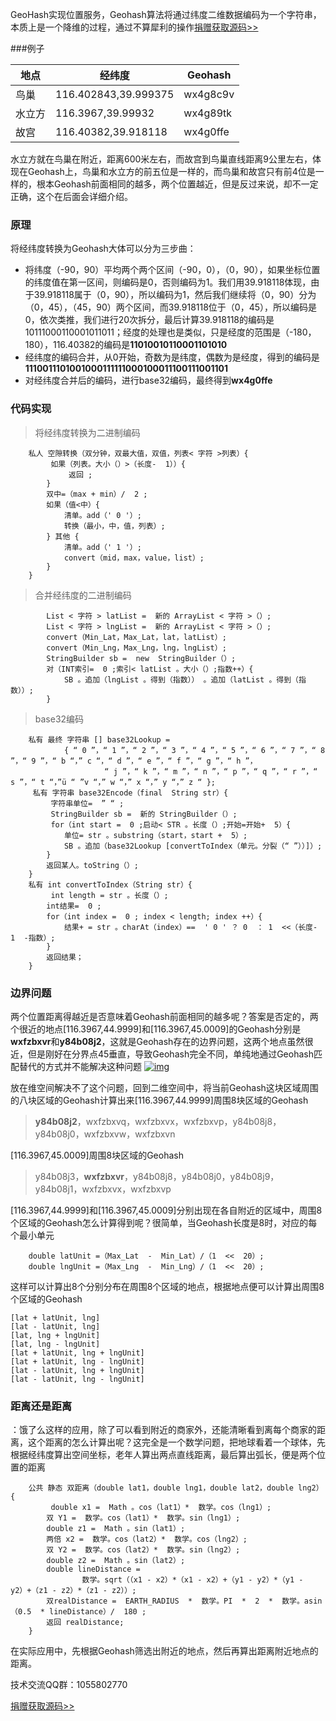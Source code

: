 GeoHash实现位置服务，Geohash算法将通过纬度二维数据编码为一个字符串，本质上是一个降维的过程，通过不算犀利的操作[捐赠获取源码>>](http://www.hxdwe.cn:8001/product/geo)

###例子

| 地点   | 经纬度               | Geohash  |
| ------ | -------------------- | -------- |
| 鸟巢   | 116.402843,39.999375 | wx4g8c9v |
| 水立方 | 116.3967,39.99932    | wx4g89tk |
| 故宫   | 116.40382,39.918118  | wx4g0ffe |

水立方就在鸟巢在附近，距离600米左右，而故宫到鸟巢直线距离9公里左右，体现在Geohash上，鸟巢和水立方的前五位是一样的，而鸟巢和故宫只有前4位是一样的，根本Geohash前面相同的越多，两个位置越近，但是反过来说，却不一定正确，这个在后面会详细介绍。

### 原理

将经纬度转换为Geohash大体可以分为三步曲：

- 将纬度（-90，90）平均两个两个区间（-90，0），（0，90），如果坐标位置的纬度值在第一区间，则编码是0，否则编码为1。我们用39.918118体现，由于39.918118属于（0，90），所以编码为1，然后我们继续将（0，90）分为（0，45），（45，90）两个区间，而39.918118位于（0，45），所以编码是0，依次类推，我们进行20次拆分，最后计算39.918118的编码是10111000110001011011；经度的处理也是类似，只是经度的范围是（-180，180），116.40382的编码是**11010010110001101010**
- 经纬度的编码合并，从0开始，奇数为是纬度，偶数为是经度，得到的编码是**1110011101001000111111000100011100111001101**
- 对经纬度合并后的编码，进行base32编码，最终得到**wx4g0ffe**

### 代码实现

> 将经纬度转换为二进制编码

```
    私人 空隙转换（双分钟，双最大值，双值，列表< 字符 >列表）{
         如果（列表。大小（）>（长度-  1））{
             返回 ;
        }
        双中=（max + min）/  2 ;
        如果（值<中）{
            清单。add（' 0 '）;
            转换（最小，中，值，列表）;
        } 其他 {
            清单。add（' 1 '）;
            convert（mid，max，value，list）;
        }
    }
```

> 合并经纬度的二进制编码

```
        List < 字符 > latList =  新的 ArrayList < 字符 >（）;
        List < 字符 > lngList =  新的 ArrayList < 字符 >（）;
        convert（Min_Lat，Max_Lat，lat，latList）;
        convert（Min_Lng，Max_Lng，lng，lngList）;
        StringBuilder sb =  new  StringBuilder（）;
        对（INT索引=  0 ;索引< latList 。大小（）;指数++）{
            SB 。追加（lngList 。得到（指数）） 。追加（latList 。得到（指数））;
        }
```

> base32编码

```
    私有 最终 字符串 [] base32Lookup = 
            { “ 0 ”，“ 1 ”，“ 2 ”，“ 3 ”，“ 4 ”，“ 5 ”，“ 6 ”，“ 7 ”，“ 8 ”，“ 9 ”，“ b “，” c “，“ d ”，“ e ”，“ f ”，“ g ”，“ h ”，
                     “ j ”，“ k ”，“ m ”，“ n ”，“ p ”，“ q ”，“ r ”，“ s ”，“ t “，”ü “ ”v “，” w “，” x “，” y “，” z “ };
     私有 字符串 base32Encode（final  String str）{
         字符串单位=  ” “ ;
         StringBuilder sb =  新的 StringBuilder（）;
         for（int start =  0 ;启动< STR 。长度（）;开始=开始+  5）{
            单位= str 。substring（start，start +  5）;
            SB 。追加（base32Lookup [convertToIndex（单元。分裂（“ ”））]）;
        }
        返回某人。toString（）;
    }
    私有 int convertToIndex（String str）{
         int length = str 。长度（）;
        int结果=  0 ;
        for（int index =  0 ; index < length; index ++）{
            结果+ = str 。charAt（index）==  ' 0 ' ？ 0  ： 1  <<（长度-  1  -指数）;
        }
        返回结果；
    }
```

### 边界问题

两个位置距离得越近是否意味着Geohash前面相同的越多呢？答案是否定的，两个很近的地点[116.3967,44.9999]和[116.3967,45.0009]的Geohash分别是**wxfzbxvr**和**y84b08j2**，这就是Geohash存在的边界问题，这两个地点虽然很近，但是刚好在分界点45垂直，导致Geohash完全不同，单纯地通过Geohash匹配替代的方式并不能解决这种问题 [![img](https://camo.githubusercontent.com/302773db122f8f414ccca5c00fc0fe4e1f798107/687474703a2f2f636875616e74752e62697a2f74352f38362f3134393437353534373078323839303138363030382e6a7067)](https://camo.githubusercontent.com/302773db122f8f414ccca5c00fc0fe4e1f798107/687474703a2f2f636875616e74752e62697a2f74352f38362f3134393437353534373078323839303138363030382e6a7067)

放在维空间解决不了这个问题，回到二维空间中，将当前Geohash这块区域周围的八块区域的Geohash计算出来[116.3967,44.9999]周围8块区域的Geohash

> **y84b08j2**，wxfzbxvq，wxfzbxvx，wxfzbxvp，y84b08j8，y84b08j0，wxfzbxvw，wxfzbxvn

[116.3967,45.0009]周围8块区域的Geohash

> y84b08j3，**wxfzbxvr**，y84b08j8，y84b08j0，y84b08j9，y84b08j1，wxfzbxvx，wxfzbxvp

[116.3967,44.9999]和[116.3967,45.0009]分别出现在各自附近的区域中，周围8个区域的Geohash怎么计算得到呢？很简单，当Geohash长度是8时，对应的每个最小单元

```
    double latUnit =（Max_Lat  -  Min_Lat）/（1  <<  20）;
    double lngUnit =（Max_Lng  -  Min_Lng）/（1  <<  20）;
```

这样可以计算出8个分别分布在周围8个区域的地点，根据地点便可以计算出周围8个区域的Geohash

```
[lat + latUnit, lng]
[lat - latUnit, lng]
[lat, lng + lngUnit]
[lat, lng - lngUnit]
[lat + latUnit, lng + lngUnit]
[lat + latUnit, lng - lngUnit]
[lat - latUnit, lng + lngUnit]
[lat - latUnit, lng - lngUnit]
```

### 距离还是距离

：饿了么这样的应用，除了可以看到附近的商家外，还能清晰看到离每个商家的距离，这个距离的怎么计算出呢？这完全是一个数学问题，把地球看着一个球体，先根据经纬度算出空间坐标，老年人算出两点直线距离，最后算出弧长，便是两个位置的距离

```
    公共 静态 双距离（double lat1，double lng1，double lat2，double lng2）{
         double x1 =  Math 。cos（lat1）*  数学。cos（lng1）;
        双 Y1 =  数学。cos（lat1）*  数学。sin（lng1）;
        double z1 =  Math 。sin（lat1）;
        两倍 x2 =  数学。cos（lat2）*  数学。cos（lng2）;
        双 Y2 =  数学。cos（lat2）*  数学。sin（lng2）;
        double z2 =  Math 。sin（lat2）;
        double lineDistance = 
                数学。sqrt（（x1 - x2）*（x1 - x2）+（y1 - y2）*（y1 - y2）+（z1 - z2）*（z1 - z2））;
        双realDistance =  EARTH_RADIUS  *  数学。PI  *  2  *  数学。asin（0.5  * lineDistance）/  180 ;
        返回 realDistance;
    }
```

在实际应用中，先根据Geohash筛选出附近的地点，然后再算出距离附近地点的距离。

技术交流QQ群：1055802770

[捐赠获取源码>>](http://www.hxdwe.cn:8001/product/geo)
